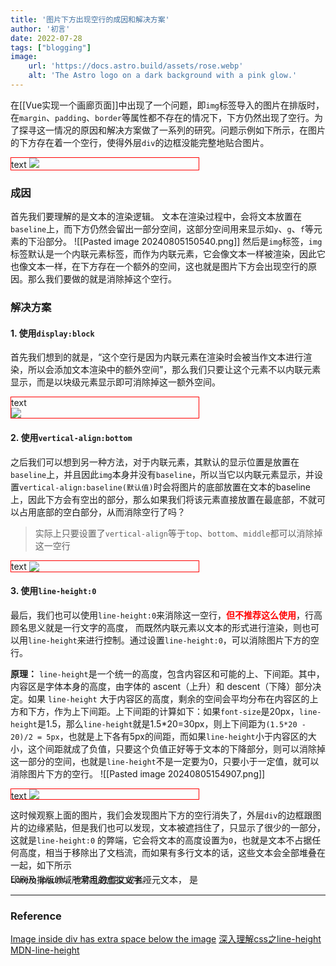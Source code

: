 ```yaml
---
title: '图片下方出现空行的成因和解决方案'
author: '初言'
date: 2022-07-28
tags: ["blogging"]
image: 
    url: 'https://docs.astro.build/assets/rose.webp'
    alt: 'The Astro logo on a dark background with a pink glow.'
---
```


在[[Vue实现一个画廊页面]]中出现了一个问题，即`img`标签导入的图片在排版时，在`margin`、`padding`、`border`等属性都不存在的情况下，下方仍然出现了空行。为了探寻这一情况的原因和解决方案做了一系列的研究。问题示例如下所示，在图片的下方存在着一个空行，使得外层`div`的边框没能完整地贴合图片。
<html>
<body>
	<div style='border:1px solid red;width:300px'>
		text
		 <img src="http://dummyimage.com/300x100/08c/fff&text=initial" />
	</div>
</body>
</html>

### 成因
首先我们要理解的是文本的渲染逻辑。
文本在渲染过程中，会将文本放置在`baseline`上，而下方仍然会留出一部分空间，这部分空间用来显示如`y`、`g`、`f`等元素的下沿部分。
![[Pasted image 20240805150540.png]]
然后是`img`标签，`img`标签默认是一个内联元素标签，而作为内联元素，它会像文本一样被渲染，因此它也像文本一样，在下方存在一个额外的空间，这也就是图片下方会出现空行的原因。那么我们要做的就是消除掉这个空行。
### 解决方案
#### 1. 使用`display:block`
首先我们想到的就是，“这个空行是因为内联元素在渲染时会被当作文本进行渲染，所以会添加文本渲染中的额外空间”，那么我们只要让这个元素不以内联元素显示，而是以块级元素显示即可消除掉这一额外空间。
<html>
<body>
	<div style='border:1px solid red;width:300px'>
		text
		 <img src="http://dummyimage.com/300x100/08c/fff&text=display:block" style="display:block"/>
	</div>
</body>
</html>

#### 2. 使用`vertical-align:bottom`
之后我们可以想到另一种方法，对于内联元素，其默认的显示位置是放置在`baseline`上，并且因此`img`本身并没有`baseline`，所以当它以内联元素显示，并设置`vertical-align:baseline(默认值)`时会将图片的底部放置在文本的baseline上，因此下方会有空出的部分，那么如果我们将该元素直接放置在最底部，不就可以占用底部的空白部分，从而消除空行了吗？
> 实际上只要设置了`vertical-align`等于`top`、`bottom`、`middle`都可以消除掉这一空行

<html>
<body>
	<div style='border:1px solid red;width:300px'>
		text
		 <img src="http://dummyimage.com/300x100/08c/fff&text=vertical-align:bottom" style="vertical-align:bottom"/>
	</div>
</body>
</html>

#### 3. 使用`line-height:0`
最后，我们也可以使用`line-height:0`来消除这一空行，<span style="color:red;font-weight:bold">但不推荐这么使用</span>，行高顾名思义就是一行文字的高度， 而既然内联元素以文本的形式进行渲染，则也可以用`line-height`来进行控制。通过设置`line-height:0`，可以消除图片下方的空行。

**原理：** `line-height`是一个统一的高度，包含内容区和可能的上、下间距。其中，内容区是字体本身的高度，由字体的 ascent（上升）和 descent（下降）部分决定。如果 `line-height` 大于内容区的高度，剩余的空间会平均分布在内容区的上方和下方，作为上下间距。上下间距的计算如下：如果`font-size`是20px，`line-height`是1.5，那么`line-height`就是1.5\*20=30px，则上下间距为`(1.5*20 - 20)/2 = 5px`，也就是上下各有5px的间距，而如果`line-height`小于内容区的大小，这个间距就成了负值，只要这个负值正好等于文本的下降部分，则可以消除掉这一部分的空间，也就是`line-height`不是一定要为0，只要小于一定值，就可以消除图片下方的空行。
![[Pasted image 20240805154907.png]]

<html>
<body>
	<div style='border:1px solid red;width:300px;line-height:0'>
		text
		 <img src="http://dummyimage.com/300x100/08c/fff&text=line-height:0" />
	</div>
</body>
</html>

这时候观察上面的图片，我们会发现图片下方的空行消失了，外层`div`的边框跟图片的边缘紧贴，但是我们也可以发现，文本被遮挡住了，只显示了很少的一部分，这就是`line-height:0` 的弊端，它会将文本的高度设置为`0`，也就是文本不占据任何高度，相当于移除出了文档流，而如果有多行文本的话，这些文本会全部堆叠在一起，如下所示
<html>
<body>
	<div style='height:10px;width:300px;line-height:0'>
		Lorem Ipsum，也称乱数假文或者哑元文本， 是印刷及排版领域所常用的虚拟文字。
	</div>
</body>
</html>

----
### Reference
[Image inside div has extra space below the image](https://stackoverflow.com/questions/5804256/image-inside-div-has-extra-space-below-the-image)
[深入理解css之line-height](https://segmentfault.com/a/1190000014936270)
[MDN-line-height](https://developer.mozilla.org/zh-CN/docs/Web/CSS/line-height)

